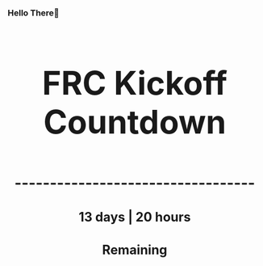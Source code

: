 ### Hello There👋

<!---START-TIMER--->
<h3 align='center' style='font-size: 64px;'>FRC Kickoff Countdown</h3>
<h3 align='center' style='font-size: 30px;'>----------------------------------</h3>
<h3 align='center' style='font-size: 25px;'>13 days | 20 hours</h3>
<h3 align='center' style='font-size: 25px;'>Remaining</h3>
<!---END-TIMER--->
